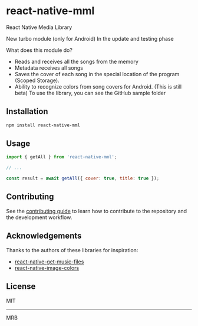 # react-native-mml

React Native Media Library

New turbo module (only for Android)
In the update and testing phase

What does this module do?

- Reads and receives all the songs from the memory
- Metadata receives all songs
- Saves the cover of each song in the special location of the program (Scoped Storage).
- Ability to recognize colors from song covers for Android.
(This is still beta)
To use the library, you can see the GitHub sample folder

## Installation

```sh
npm install react-native-mml
```

## Usage

```js
import { getAll } from 'react-native-mml';

// ...

const result = await getAll({ cover: true, title: true });
```

## Contributing

See the [contributing guide](CONTRIBUTING.md) to learn how to contribute to the repository and the development workflow.

## Acknowledgements

Thanks to the authors of these libraries for inspiration:

- [react-native-get-music-files](https://github.com/cinder92/react-native-get-music-files)
- [react-native-image-colors](https://github.com/osamaqarem/react-native-image-colors)


## License

MIT

---

MRB
